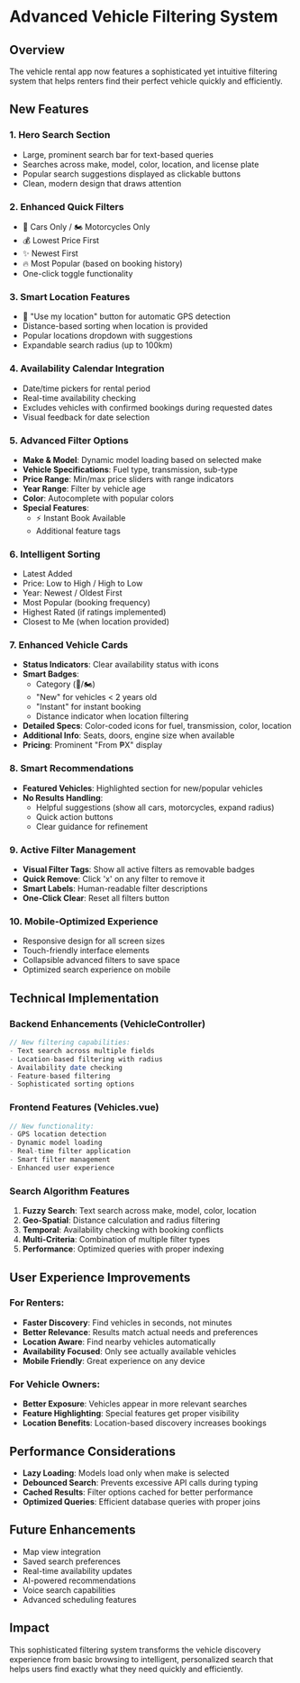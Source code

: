 # Advanced Vehicle Filtering System

## Overview
The vehicle rental app now features a sophisticated yet intuitive filtering system that helps renters find their perfect vehicle quickly and efficiently.

## New Features

### 1. **Hero Search Section**
- Large, prominent search bar for text-based queries
- Searches across make, model, color, location, and license plate
- Popular search suggestions displayed as clickable buttons
- Clean, modern design that draws attention

### 2. **Enhanced Quick Filters**
- 🚗 Cars Only / 🏍️ Motorcycles Only
- 💰 Lowest Price First
- ✨ Newest First  
- 🔥 Most Popular (based on booking history)
- One-click toggle functionality

### 3. **Smart Location Features**
- 📍 "Use my location" button for automatic GPS detection
- Distance-based sorting when location is provided
- Popular locations dropdown with suggestions
- Expandable search radius (up to 100km)

### 4. **Availability Calendar Integration**
- Date/time pickers for rental period
- Real-time availability checking
- Excludes vehicles with confirmed bookings during requested dates
- Visual feedback for date selection

### 5. **Advanced Filter Options**
- **Make & Model**: Dynamic model loading based on selected make
- **Vehicle Specifications**: Fuel type, transmission, sub-type
- **Price Range**: Min/max price sliders with range indicators  
- **Year Range**: Filter by vehicle age
- **Color**: Autocomplete with popular colors
- **Special Features**: 
  - ⚡ Instant Book Available
  - Additional feature tags

### 6. **Intelligent Sorting**
- Latest Added
- Price: Low to High / High to Low
- Year: Newest / Oldest First
- Most Popular (booking frequency)
- Highest Rated (if ratings implemented)
- Closest to Me (when location provided)

### 7. **Enhanced Vehicle Cards**
- **Status Indicators**: Clear availability status with icons
- **Smart Badges**: 
  - Category (🚗/🏍️)
  - "New" for vehicles < 2 years old
  - "Instant" for instant booking
  - Distance indicator when location filtering
- **Detailed Specs**: Color-coded icons for fuel, transmission, color, location
- **Additional Info**: Seats, doors, engine size when available
- **Pricing**: Prominent "From ₱X" display

### 8. **Smart Recommendations**
- **Featured Vehicles**: Highlighted section for new/popular vehicles
- **No Results Handling**: 
  - Helpful suggestions (show all cars, motorcycles, expand radius)
  - Quick action buttons
  - Clear guidance for refinement

### 9. **Active Filter Management**
- **Visual Filter Tags**: Show all active filters as removable badges
- **Quick Remove**: Click 'x' on any filter to remove it
- **Smart Labels**: Human-readable filter descriptions
- **One-Click Clear**: Reset all filters button

### 10. **Mobile-Optimized Experience**
- Responsive design for all screen sizes
- Touch-friendly interface elements
- Collapsible advanced filters to save space
- Optimized search experience on mobile

## Technical Implementation

### Backend Enhancements (VehicleController)
```php
// New filtering capabilities:
- Text search across multiple fields
- Location-based filtering with radius
- Availability date checking
- Feature-based filtering
- Sophisticated sorting options
```

### Frontend Features (Vehicles.vue)
```javascript
// New functionality:
- GPS location detection
- Dynamic model loading
- Real-time filter application
- Smart filter management
- Enhanced user experience
```

### Search Algorithm Features
1. **Fuzzy Search**: Text search across make, model, color, location
2. **Geo-Spatial**: Distance calculation and radius filtering
3. **Temporal**: Availability checking with booking conflicts
4. **Multi-Criteria**: Combination of multiple filter types
5. **Performance**: Optimized queries with proper indexing

## User Experience Improvements

### For Renters:
- **Faster Discovery**: Find vehicles in seconds, not minutes
- **Better Relevance**: Results match actual needs and preferences
- **Location Aware**: Find nearby vehicles automatically
- **Availability Focused**: Only see actually available vehicles
- **Mobile Friendly**: Great experience on any device

### For Vehicle Owners:
- **Better Exposure**: Vehicles appear in more relevant searches
- **Feature Highlighting**: Special features get proper visibility
- **Location Benefits**: Location-based discovery increases bookings

## Performance Considerations
- **Lazy Loading**: Models load only when make is selected
- **Debounced Search**: Prevents excessive API calls during typing
- **Cached Results**: Filter options cached for better performance
- **Optimized Queries**: Efficient database queries with proper joins

## Future Enhancements
- Map view integration
- Saved search preferences
- Real-time availability updates
- AI-powered recommendations
- Voice search capabilities
- Advanced scheduling features

## Impact
This sophisticated filtering system transforms the vehicle discovery experience from basic browsing to intelligent, personalized search that helps users find exactly what they need quickly and efficiently.
